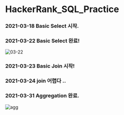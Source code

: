 # HackerRank_SQL_Practice

### 2021-03-18 Basic Select 시작.

### 2021-03-22 Basic Select 완료!
![03-22](https://user-images.githubusercontent.com/43642411/111941406-549b4200-8b14-11eb-8052-5c554b74529e.PNG)


### 2021-03-23 Basic Join 시작!

### 2021-03-24 join 어렵다 ..

### 2021-03-31 Aggregation 완료.
![agg](https://user-images.githubusercontent.com/43642411/113091122-3a551880-9226-11eb-87e3-6ed2d03abcad.PNG)

